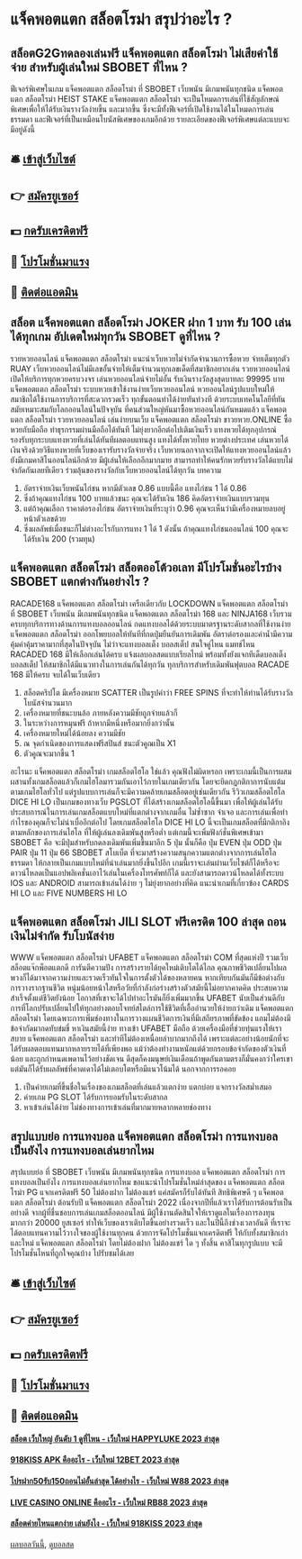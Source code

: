 # แจ็คพอตแตก สล็อตโรม่า สรุปว่าอะไร ?
## สล็อตG2Gทดลองเล่นฟรี แจ็คพอตแตก สล็อตโรม่า ไม่เสียค่าใช้จ่าย สำหรับผู้เล่นใหม่ SBOBET ที่ไหน ?
ฟีเจอร์พิเศษในเกม แจ็คพอตแตก สล็อตโรม่า ที่ SBOBET เว็บพนัน มีเกมพนันทุกชนิด แจ็คพอตแตก สล็อตโรม่า HEIST STAKE แจ็คพอตแตก สล็อตโรม่า จะเป็นโหมดการเล่นที่ใช้สัญลักษณ์พิเศษเพื่อให้ได้รับเงินรางวัลง่ายขึ้น และมากขึ้น ซึ่งจะมีทั้งฟีเจอร์ที่เปิดใช้งานได้ในโหมดการเล่นธรรมดา และฟีเจอร์ที่เป็นเหมือนโบนัสพิเศษของเกมอีกด้วย รายละเอียดของฟีเจอร์พิเศษแต่ละแบบจะมีอยู่ดังนี้

## 🛎 [เข้าสู่เว็บไซต์](https://bit.ly/3SdLNi2)
## 👉 [สมัครยูเซอร์](https://bit.ly/3SdLNi2)
## 💵 [กดรับเครดิตฟรี](https://bit.ly/3dyRKHj)
## 👑 [โปรโมชั่นมาแรง](https://bit.ly/3dyRKHj)
## 📱 [ติดต่อแอดมิน](https://bit.ly/3dyRKHj)

## สล็อต แจ็คพอตแตก สล็อตโรม่า JOKER ฝาก 1 บาท รับ 100 เล่นได้ทุกเกม อัปเดตใหม่ทุกวัน SBOBET ดูที่ไหน ?
รวยหวยออนไลน์ แจ็คพอตแตก สล็อตโรม่า แนะนำเว็บหวยไม่จำกัดจำนวนการซื้อหวย จ่ายเต็มทุกตัว RUAY เว็บหวยออนไลน์ไม่มีเลขอั้นจ่ายให้เต็มจำนวนทุกเลขเด็ดที่สมาชิกอยากเล่น รวยหวยออนไลน์ เปิดให้บริการทุกหวยครบวงจร เล่นหวยออนไลน์จ่ายไม่อั้น รับเงินรางวัลสูงสุดบาทละ 99995 บาท แจ็คพอตแตก สล็อตโรม่า ระบบหวยเข้าใช้งานง่ายเว็บหวยออนไลน์ หวยออนไลน์รูปแบบใหม่ให้สมาชิกได้ใช้งานการบริการที่สะดวกรวดเร็ว ทุกขั้นตอนทำได้ง่ายทันท่วงที ด้วยระบบเทคโนโลยีที่ทันสมัยเหมาะสมกับโลกออนไลน์ในปัจจุบัน ที่คนส่วนใหญ่หันมาซื้อหวยออนไลน์กันหมดแล้ว แจ็คพอตแตก สล็อตโรม่า รวยหวยออนไลน์ เล่นง่ายบนเว็บ แจ็คพอตแตก สล็อตโรม่า ขาวยหวย.ONLINE ซื้อหวยกับมือถือ ทำธุรกรรมผ่านมือถือได้ทันที ไม่ยุ่งยากอีกต่อไปเติมเงินเร็ว แทงหวยได้ทุกอุปกรณ์ รองรับทุกระบบแทงหวยที่เล่นได้ทันทีผลตอบแทนสูง แทงได้ทั้งหวยไทย หวยต่างประเทศ เล่นหวยได้เงินจริงด้วยวิธีแทงหวยที่เว็บของเรารับรางวัลจ่ายจริง เว็บหวยนอกจากจะเปิดให้แทงหวยออนไลน์แล้ว ยังมีเกมคาสิโนออนไลน์อีกด้วย มีผู้เล่นให้เลือกอีกมากมาย สามารถทำให้คนรักหวยรับรางวัลได้แบบไม่จำกัดกันเลยทีเดียว ร่วมลุ้นของรางวัลกับเว็บหวยออนไลน์ได้ทุกวัน
บทความ
1. อัตราจ่ายเงินเว็บพนันไก่ชน หากมีตัวเลข 0.86 แบบนี้คือ แทงไก่ชน 1 ได้ 0.86
2. ซึ่งถ้าคุณแทงไก่ชน 100 บาทแล้วชนะ คุณจะได้รับเงิน 186 คิดอัตราจ่ายเงินแบบรวมทุน
3. แต่ถ้าคุณเลือก ราคาต่อรองไก่ชน อัตราจ่ายเงินที่ระบุว่า 0.96 คุณจะเห็นว่ามีเครื่องหมายลบอยู่หน้าตัวเลขด้วย
4. ซึ่งผลลัพธ์เมื่อชนะก็ไม่ต่างอะไรกับการแทง 1 ได้ 1 ดังนั้น ถ้าคุณแทงไก่ชนออนไลน์ 100 คุณจะได้รับเงิน 200 (รวมทุน)

## แจ็คพอตแตก สล็อตโรม่า สล็อตออโต้วอเลท มีโปรโมชั่นอะไรบ้าง SBOBET แตกต่างกันอย่างไร ?
RACADE168 แจ็คพอตแตก สล็อตโรม่า เครือเดียวกับ LOCKDOWN แจ็คพอตแตก สล็อตโรม่า ที่ SBOBET เว็บพนัน มีเกมพนันทุกชนิด แจ็คพอตแตก สล็อตโรม่า 168 และ NINJA168 เว็บรวมครบทุกบริการทางด้านการแทงบอลออนไลน์ กดแทงบอลได้ด้วยระบบมาตรฐานระดับสากลที่ใช้งานง่าย แจ็คพอตแตก สล็อตโรม่า ออกโพยบอลให้ทันทีที่กดปุ่มยืนยันการเดิมพัน อัตราต่อรองและค่าน้ำมีความคุ้มค่าคุ้มราคามากที่สุดในปัจจุบัน ไม่ว่าจะแทงบอลเต็ง บอลสเต็ป สนใจคู่ไหน แมทช์ไหน RACADED 168 มีให้เลือกเล่นได้ครบ แจ้งผลบอลสดแบบเรียลไทม์ พร้อมทั้งยังแจกทีเด็ดบอลเต็ง บอลสเต็ป ให้สมาชิกได้มีแนวทางในการเล่นกันได้ทุกวัน ทุกบริการสำหรับเดิมพันฟุตบอล RACADE 168 มีให้ครบ จบได้ในเว็บเดียว
1. สล็อตคริปโต มีเครื่องหมาย SCATTER เป็นรูปคำว่า FREE SPINS ที่จะทำให้ท่านได้รับรางวัลโบนัสจำนวนมาก
2. เครื่องหมายที่ชนะบนล้อ ภายหลังความมีชัยถูกจ่ายแล้วก็
3. ในระหว่างการหมุนฟรี ถ้าหากมีหนึ่งหรือมากยิ่งกว่านั้น
4. เครื่องหมายใหม่ได้น้อยลง ความมีชัย
5. ณ จุดกำเนิดของการแสดงฟรีสปินส์ ชนะตัวคูณเป็น X1
6. ตัวคูณจะมากขึ้น 1

อะไรนะ แจ็คพอตแตก สล็อตโรม่า เกมสล็อตไฮโล ใช่แล้ว คุณฟังไม่ผิดหรอก เพราะเกมนี้เป็นการผสมผสานทั้งเกมสล็อตแล้วก็เกมไฮโลมารวมกันเอาไว้ภายในเกมเดียวกัน โดยจะยึดกฎกติกาการนับแต้มตามเกมไฮโลทั่วไป แต่รูปแบบการเล่นก็จะมีความคล้ายเกมสล็อตอยู่เช่นเดียวกัน รีวิวเกมสล็อตไฮโล DICE HI LO เป็นเกมของทางเว็บ PGSLOT ที่ได้สร้างเกมสล็อตไฮโลนี้ขึ้นมา เพื่อให้ผู้เล่นได้รับประสบการณ์ในการเล่นเกมสล็อตแบบใหม่ที่แตกต่างจากเกมอื่น ไม่ซ้ำซาก จำเจอ และการเล่นเพื่อทำกำไรของคุณก็จะไม่น่าเบื่ออีกต่อไป
โดยเกมสล็อตไฮโล DICE HI LO นี้จะเป็นเกมสล็อตที่มีกติกาอิงตามหลักของการเล่นไฮโล ที่ให้ผู้เล่นลงเดิมพันสูงหรือต่ำ แต่เกมนี้จะเพิ่มฟังก์ชั่นพิเศษเข้ามา SBOBET คือ จะมีปุ่มสำหรับกดลงเดิมพันเพิ่มขึ้นมาอีก 5 ปุ่ม นั้นก็คือ ปุ่ม EVEN ปุ่ม ODD ปุ่ม PAIR ปุ่ม 11 ปุ่ม 66 SBOBET สโบเบ็ต ที่จะมาสร้างความสนุกความแตกต่างจากการเล่นไฮโลธรรมดา ให้กลายเป็นเกมแบบใหม่ที่น่าเล่นมากยิ่งขึ้นไปอีก เกมนี้เราจะเล่นผ่านเว็บไซต์ก็ได้หรือจะดาวน์โหลดเป็นแอปพลิเคชั่นเอาไว้เล่นในเครื่องโทรศัพท์ก็ได้ และยังสามารถดาวน์โหลดได้ทั้งระบบ IOS และ ANDROID สามารถเข้าเล่นได้ง่าย ๆ ไม่ยุ่งยากอย่างที่คิด
แนะนำเกมที่เกี่ยวข้อง CARDS HI LO และ FIVE NUMBERS HI LO

## แจ็คพอตแตก สล็อตโรม่า JILI SLOT ฟรีเครดิต 100 ล่าสุด ถอนเงินไม่จำกัด รับโบนัสง่าย
WWW แจ็คพอตแตก สล็อตโรม่า UFABET แจ็คพอตแตก สล็อตโรม่า COM ที่สุดแห่งปี รวมเว็บสล็อตแจ๊กพ็อตแตกดี การันตีความปัง การสร้างรายได้ยุคใหม่เติบโตได้ไกล คุณภาพชีวิตเปลี่ยนไปผลพวงก็ได้มาจากความง่ายและรวดเร็วทันใจในการตั้งตัวได้ของหลายคน หากเทียบกันมันก็มีข้อต่างกับการวางรากฐานชีวิต หนุ่มน้อยหน้าใสหรือวัยที่กำลังก่อร่างสร้างตัวสมัยนี้ไม่อยากคาดคิด ประสบความสำเร็จตั้งแต่ชีวิตยังน้อย โอกาสที่เขาจะได้ไปทำอะไรมันก็ยิ่งเพิ่มมากขึ้น UFABET นับเป็นส่วนดีกับการที่โลกปรับเปลี่ยนไปให้ทุกอย่างตอบโจทย์สไตล์การใช้ชีวิตที่เอื้ออำนวยให้ง่ายกว่าเดิม แจ็คพอตแตก สล็อตโรม่า โดยเฉพาะการเพิ่มช่องทางในการวางแผนชีวิตการเงินที่มีเสถียรภาพที่ขัดข้อง แถมไม่ต้องมีข้อจำกัดมากดทับข่มขี่ หาเงินสมัยนี้ง่าย ทางเข้า UFABET มือถือ ด้วยเครื่องมือที่ช่วยทุ่นแรงให้เราสบาย แจ็คพอตแตก สล็อตโรม่า และทำทีไม่ต้องเหนื่อยลำบากมากถึงได้ เพราะแต่ละอย่างน้อยนักที่จะได้รับผลตอบแทนมากหลายรายได้ที่เพียงพอ แม้ว่าต้องทำงานหนักแต่ด้วยกรอบข้อจำกัดของตัวเงินที่น้อย และถูกกำหนดเพดานไว้อย่างชัดเจน ดีสุดก็คงมนุษย์เงินเดือนถ้าพูดกันตามตรงก็มั่นคงกว่าใครเขา แต่มันก็ได้รับผลลัพธ์ที่คาดเดาได้ไม่เตอบโตหรือมีแนวโน้มได้ นอกจากการรอคอย
1. เป็นค่ายเกมที่ขึ้นชื่อในเรื่องของเกมสล็อตที่เล่นแล้วแตกง่าย แตกบ่อย แจกรางวัลสม่ำเสมอ
2. ค่ายเกม PG SLOT ได้รับการยอมรับในระดับสากล
3. หาเข้าเล่นได้ง่าย ไม่ช่องทางการเข้าเล่นที่มากมายหลากหลายช่องทาง

## สรุปแบบย่อ การแทงบอล แจ็คพอตแตก สล็อตโรม่า การแทงบอลเป็นยังไง การแทงบอลเล่นยากไหม
สรุปแบบย่อ ที่ SBOBET เว็บพนัน มีเกมพนันทุกชนิด การแทงบอล แจ็คพอตแตก สล็อตโรม่า การแทงบอลเป็นยังไง การแทงบอลเล่นยากไหม ขอแนะนำโปรโมชั่นใหม่ล่าสุดของ แจ็คพอตแตก สล็อตโรม่า PG แจกเครดิตฟรี 50 ไม่ต้องฝาก ไม่ต้องแชร์ แค่สมัครก็รับได้ทันที สิทธิพิเศษดี ๆ แจ็คพอตแตก สล็อตโรม่า ต้อนรับปี แจ็คพอตแตก สล็อตโรม่า 2022 เนื่องจากปีที่แล้วเราได้รับการต้อนรับเป็นอย่างดี จากผู้ที่ชื่นชอบการเล่นเกมสล็อตออนไลน์ มีผู้ใช้งานตัดสินใจให้เราดูแลในเรื่องการลงทุนมากกว่า 20000 ยูสเซอร์ ทำให้เว็บของเราเติบโตขึ้นอย่างรวดเร็ว และในปีนี้ถึงช่วงเวลาอันดี ที่เราจะได้ตอบแทนความไว้วางใจของผู้ใช้งานทุกคน ด้วยการจัดโปรโมชั่นแจกเครดิตฟรี ให้กับทั้งสมาชิกเก่าและใหม่ แจ็คพอตแตก สล็อตโรม่า โดยไม่ต้องฝาก ไม่ต้องแชร์ ใด ๆ ทั้งสิ้น คาสิโนทุกรูปแบบ จะมีโปรโมชั่นไหนที่ถูกใจคุณบ้าง ไปรับชมได้เลย

## 🛎 [เข้าสู่เว็บไซต์](https://bit.ly/3SdLNi2)
## 👉 [สมัครยูเซอร์](https://bit.ly/3SdLNi2)
## 💵 [กดรับเครดิตฟรี](https://bit.ly/3dyRKHj)
## 👑 [โปรโมชั่นมาแรง](https://bit.ly/3dyRKHj)
## 📱 [ติดต่อแอดมิน](https://bit.ly/3dyRKHj)

#### [สล็อต เว็บใหญ่ อันดับ 1 ดูที่ไหน - เว็บใหม่ HAPPYLUKE 2023 ล่าสุด](https://atom.io/themes/สล็อต%20เว็บใหญ่%20อันดับ%201%20ดูที่ไหน%20-%20เว็บใหม่%20happyluke%202023%20ล่าสุด)
#### [918KISS APK คืออะไร - เว็บใหม่ 12BET 2023 ล่าสุด](https://atom.io/themes/918kiss%20apk%20คืออะไร%20-%20เว็บใหม่%2012bet%202023%20ล่าสุด)
#### [โปรฝาก50รับ150ถอนไม่อั้นล่าสุด ได้อย่างไร - เว็บใหม่ W88 2023 ล่าสุด](https://atom.io/themes/โปรฝาก50รับ150ถอนไม่อั้นล่าสุด%20ได้อย่างไร%20-%20เว็บใหม่%20w88%202023%20ล่าสุด)
#### [LIVE CASINO ONLINE คืออะไร - เว็บใหม่ RB88 2023 ล่าสุด](https://atom.io/themes/live%20casino%20online%20คืออะไร%20-%20เว็บใหม่%20rb88%202023%20ล่าสุด)
#### [สล็อตค่ายไหนแตกง่าย เล่นยังไง - เว็บใหม่ 918KISS 2023 ล่าสุด](https://atom.io/themes/สล็อตค่ายไหนแตกง่าย%20เล่นยังไง%20-%20เว็บใหม่%20918kiss%202023%20ล่าสุด)

[ผลบอลวันนี้](https://siamsport.tv "ผลบอลวันนี้"), [ดูบอลสด](https://siamsport.tv/ดูบอลสด "ดูบอลสด")